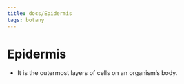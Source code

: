 ```yaml
---
title: docs/Epidermis
tags: botany
---
```


# Epidermis
- It is the outermost layers of cells on an organism’s body.